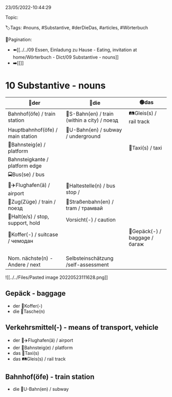 23/05/2022-10:44:29

Topic:

🏷️Tags: #nouns, #Substantive, #derDieDas, #articles, #Wörterbuch

🧭Pagination:
- ⬅️[[../../09 Essen, Einladung zu Hause - Eating, invitation at home/Wörterbuch - Dict/09 Substantive - nouns]]
- ➡️[[]]

# 10 Substantive - nouns

| 🔵der                             | 🔴die                                        | 🟢das                          |
|-----------------------------------|----------------------------------------------|--------------------------------|
| Bahnhof(öfe) / train station      | 🚝S-Bahn(en) / train (within a city) / поезд | 🛤Gleis(s) / rail track        |
| Hauptbahnhof(öfe) / main station  | 🚫U-Bahn(en) / subway / underground          |                                |
| 🔳Bahnsteig(e) / platform         |                                              | 🚕Taxi(s) / taxi               |
| Bahnsteigkante / platform edge    |                                              |                                |
| 🚍Bus(se) / bus                   |                                              |                                |
| 🛫✈️Flughafen(ä) / airport        | 🚏Haltestelle(n) / bus stop /                |                                |
| 🚉Zug(Züge) / train / поезд       | 🚊Straßenbahn(en) / tram / трамвай           |                                |
| 🛑Halt(e/s) / stop, support, hold | Vorsicht(-) / caution                        |                                |
| 🧳Koffer(-) / suitcase / чемодан  |                                              | 🛄Gepäck(-) / baggage / багаж  |
|                                   |                                              |                                |
|                                   |                                              |                                |
|                                   |                                              |                                |
| Nom. nächste(n) - Andere / next   | Selbsteinschätzung /self-assessment          |                                |

![[../../Files/Pasted image 20220523111628.png]]

## Gepäck - baggage

- der 👛Koffer(-)
- die 🧳Tasche(n)

## Verkehrsmittel(-) - means of transport, vehicle

- der 🛫✈️Flughafen(ä) / airport
- der 🔳Bahnsteig(e) / platform
- das 🚕Taxi(s)
- das 🛤Gleis(s) / rail track

## Bahnhof(öfe) - train station

- die 🚫U-Bahn(en) / subway
